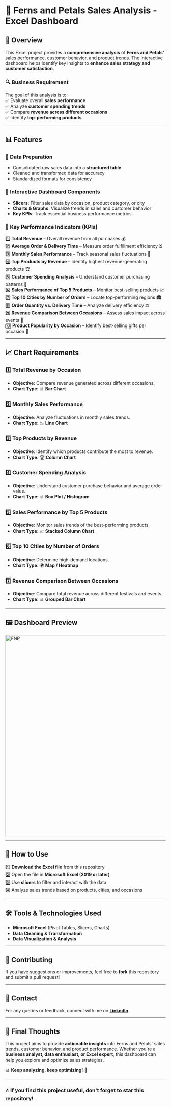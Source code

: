 # 🎁 Ferns and Petals Sales Analysis - Excel Dashboard

## 📌 Overview  
This Excel project provides a **comprehensive analysis** of **Ferns and Petals'** sales performance, customer behavior, and product trends. The interactive dashboard helps identify key insights to **enhance sales strategy and customer satisfaction**.  

### 🔍 **Business Requirement**  
The goal of this analysis is to:  
✅ Evaluate overall **sales performance**  
✅ Analyze **customer spending trends**  
✅ Compare **revenue across different occasions**  
✅ Identify **top-performing products**  

---

## 📊 Features  
### **🔹 Data Preparation**  
- Consolidated raw sales data into a **structured table**  
- Cleaned and transformed data for accuracy  
- Standardized formats for consistency  

### **🔹 Interactive Dashboard Components**  
- **Slicers**: Filter sales data by occasion, product category, or city  
- **Charts & Graphs**: Visualize trends in sales and customer behavior  
- **Key KPIs**: Track essential business performance metrics  

### **🔹 Key Performance Indicators (KPIs)**  
1️⃣ **Total Revenue** – Overall revenue from all purchases 💰  
2️⃣ **Average Order & Delivery Time** – Measure order fulfillment efficiency ⏳  
3️⃣ **Monthly Sales Performance** – Track seasonal sales fluctuations 📆  
4️⃣ **Top Products by Revenue** – Identify highest revenue-generating products 🏆  
5️⃣ **Customer Spending Analysis** – Understand customer purchasing patterns 👤  
6️⃣ **Sales Performance of Top 5 Products** – Monitor best-selling products 📈  
7️⃣ **Top 10 Cities by Number of Orders** – Locate top-performing regions 🏙️  
8️⃣ **Order Quantity vs. Delivery Time** – Analyze delivery efficiency ⚖️  
9️⃣ **Revenue Comparison Between Occasions** – Assess sales impact across events 🎉  
🔟 **Product Popularity by Occasion** – Identify best-selling gifts per occasion 🎁  

---

## 📈 Chart Requirements  

### **1️⃣ Total Revenue by Occasion**  
- **Objective**: Compare revenue generated across different occasions.  
- **Chart Type**: 📊 **Bar Chart**  

### **2️⃣ Monthly Sales Performance**  
- **Objective**: Analyze fluctuations in monthly sales trends.  
- **Chart Type**: 📉 **Line Chart**  

### **3️⃣ Top Products by Revenue**  
- **Objective**: Identify which products contribute the most to revenue.  
- **Chart Type**: 🏆 **Column Chart**  

### **4️⃣ Customer Spending Analysis**  
- **Objective**: Understand customer purchase behavior and average order value.  
- **Chart Type**: 📊 **Box Plot / Histogram**  

### **5️⃣ Sales Performance by Top 5 Products**  
- **Objective**: Monitor sales trends of the best-performing products.  
- **Chart Type**: 📈 **Stacked Column Chart**  

### **6️⃣ Top 10 Cities by Number of Orders**  
- **Objective**: Determine high-demand locations.  
- **Chart Type**: 🌍 **Map / Heatmap**  

### **7️⃣ Revenue Comparison Between Occasions**  
- **Objective**: Compare total revenue across different festivals and events.  
- **Chart Type**: 📊 **Grouped Bar Chart**  

---

## 🖼️ Dashboard Preview  

<img width="631" alt="FNP" src="https://github.com/user-attachments/assets/e7033b06-70fa-421a-aa5d-a82c33567e21" />


---

## 🚀 How to Use  
1️⃣ **Download the Excel file** from this repository  
2️⃣ Open the file in **Microsoft Excel (2019 or later)**  
3️⃣ Use **slicers** to filter and interact with the data  
4️⃣ Analyze sales trends based on products, cities, and occasions  

---

## 🛠️ Tools & Technologies Used  
- **Microsoft Excel** (Pivot Tables, Slicers, Charts)  
- **Data Cleaning & Transformation**  
- **Data Visualization & Analysis**  

---

## 📢 Contributing  
If you have suggestions or improvements, feel free to **fork** this repository and submit a pull request!  

---

## 📩 Contact  
For any queries or feedback, connect with me on **[LinkedIn](your-linkedin-url)**.  

---

## 🌟 Final Thoughts  
This project aims to provide **actionable insights** into Ferns and Petals' sales trends, customer behavior, and product performance. Whether you're a **business analyst, data enthusiast, or Excel expert**, this dashboard can help you explore and optimize sales strategies.  

📊 **Keep analyzing, keep optimizing!** 🚀  

---

### ⭐ If you find this project useful, don't forget to **star** this repository!  
